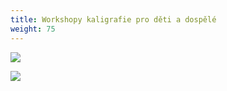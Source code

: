 ```yaml
---
title: Workshopy kaligrafie pro děti a dospělé
weight: 75
---
```

![](/images/uploads/2019_vigvam_pro_deti_kaligrafie.jpg)

![](/images/uploads/2019_vigvam_pro_dospele_kaligrafie_navrh_iii.jpg)
